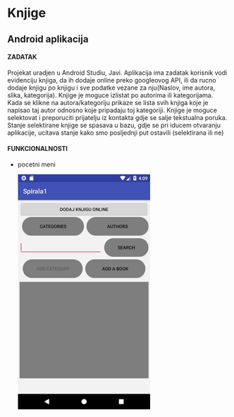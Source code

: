 # Knjige
## Android aplikacija 
#### ZADATAK
Projekat uradjen u Android Studiu, Javi.
Aplikacija ima zadatak korisnik vodi evidenciju knjiga, da ih dodaje online preko googleovog API, ili da rucno dodaje knjigu po knjigu i sve podatke vezane za nju(Naslov, ime autora, slika, kategorija). Knjige je moguce izlistat po autorima ili kategorijama. Kada se klikne na autora/kategoriju prikaze se lista svih knjiga koje je napisao taj autor odnosno koje pripadaju toj kategoriji. Knjige je moguce selektovat i preporuciti prijatelju iz kontakta gdje se salje tekstualna poruka. Stanje selektirane knjige se spasava u bazu, gdje se pri iducem otvaranju aplikacije, ucitava stanje kako smo posljednji put ostavili (selektirana ili ne)

#### FUNKCIONALNOSTI
- pocetni meni
 
  <img src="/Screenshots/1.JPG" width="300"/>
